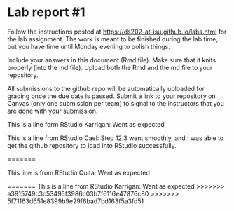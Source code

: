 <!-- README.md is generated from README.Rmd. Please edit the README.Rmd file -->

# Lab report #1

Follow the instructions posted at <https://ds202-at-isu.github.io/labs.html> for the lab assignment. The work is meant to be finished during the lab time, but you have time until Monday evening to polish things.

Include your answers in this document (Rmd file). Make sure that it knits properly (into the md file). Upload both the Rmd and the md file to your repository.

All submissions to the github repo will be automatically uploaded for grading once the due date is passed. Submit a link to your repository on Canvas (only one submission per team) to signal to the instructors that you are done with your submission.

This is a line form RStudio Karrigan: Went as expected

This is a line from RStudio Cael: Step 12.3 went smoothly, and I was able to get the github repository to load into RStudio successfully.

=======

This line is from RStudio Quita: Went as expected

======= This is a line from RStudio Karrigan: Went as expected \>\>\>\>\>\>\> a3915749c3c53495f3986c03b7f6116e47876c80 \>\>\>\>\>\>\> 5f71163d651e8399b9e29f6bad7bd163f5a3fd51

